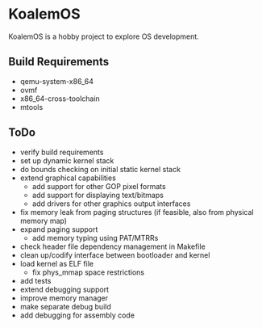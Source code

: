 # KoalemOS #

KoalemOS is a hobby project to explore OS development.

## Build Requirements

* qemu-system-x86_64
* ovmf
* x86_64-cross-toolchain
* mtools

## ToDo

* verify build requirements
* set up dynamic kernel stack
* do bounds checking on initial static kernel stack
* extend graphical capabilities
  * add support for other GOP pixel formats
  * add support for displaying text/bitmaps
  * add drivers for other graphics output interfaces
* fix memory leak from paging structures (if feasible, also from physical memory map)
* expand paging support
  * add memory typing using PAT/MTRRs
* check header file dependency management in Makefile
* clean up/codify interface between bootloader and kernel
* load kernel as ELF file
  * fix phys_mmap space restrictions
* add tests
* extend debugging support
* improve memory manager
* make separate debug build
* add debugging for assembly code
